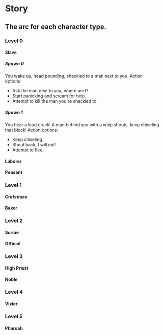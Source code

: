 # Story
## The arc for each character type.

### Level 0
#### Slave
##### Spawn 0
You wake up, head pounding, shackled to a man next to you. 
Action options:
* Ask the man next to you, where am I?
* Start panicking and scream for help.
* Attempt to kill the man you're shackled to.

##### Spawn 1
You hear a loud crack! A man behind you with a whip shouts, keep chiseling that block!
Action options:
* Keep chiseling
* Shout back, I will not!
* Attempt to flee.

#### Laborer

#### Peasant

### Level 1

#### Crafstman

#### Baker

### Level 2

#### Scribe

#### Official

### Level 3

#### High Priest

#### Noble

### Level 4

#### Vizier

### Level 5

#### Pharoah
